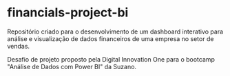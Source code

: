 # financials-project-bi
Repositório criado para o desenvolvimento de um dashboard interativo para análise e visualização de dados financeiros de uma empresa no setor de vendas.

Desafio de projeto proposto pela Digital Innovation One para o bootcamp "Análise de Dados com Power BI" da Suzano.
